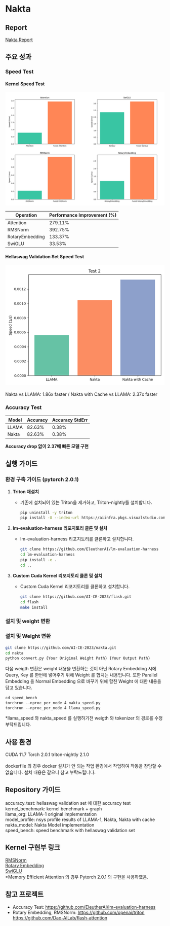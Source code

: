# Nakta
## Report
[Nakta Report](https://docs.google.com/document/d/12GCXtvHYw39m9fDLZdi5omF9eA2fgiUp4G7XDLnLyVA/edit?usp=sharing)
## 주요 성과
### Speed Test
#### Kernel Speed Test
![Kernel Speed](./kernels.png)

| Operation          | Performance Improvement (%) |
|--------------------|----------------------------|
| Attention          | 279.11%                    |
| RMSNorm            | 392.75%                    |
| RotaryEmbedding    | 133.37%                    |
| SwiGLU             | 33.53%                     |

#### Hellaswag Validation Set Speed Test
![Validation Speed](./speed.png)  
<br/>
Nakta vs LLAMA: 1.86x faster / Nakta with Cache vs LLAMA: 2.37x faster
### Accuracy Test
| Model  | Accuracy | Accuracy StdErr |
|--------|---------|-----------------|
| LLAMA  | 82.63%  | 0.38%           |
| Nakta  | 82.63%  | 0.38%           |

**Accuracy drop 없이 2.37배 빠른 모델 구현**
## 실행 가이드
### 환경 구축 가이드 (pytorch 2.0.1)

1. **Triton 재설치**
   - 기존에 설치되어 있는 Triton을 제거하고, Triton-nightly를 설치합니다.
     ```bash
     pip uninstall -y triton
     pip install -U --index-url https://aiinfra.pkgs.visualstudio.com/PublicPackages/_packaging/Triton-Nightly/pypi/simple/ triton-nightly
     ```

2. **lm-evaluation-harness 리포지토리 클론 및 설치**
   - lm-evaluation-harness 리포지토리를 클론하고 설치합니다.
     ```bash
     git clone https://github.com/EleutherAI/lm-evaluation-harness
     cd lm-evaluation-harness
     pip install -e .
     cd ..
     ```

3. **Custom Cuda Kernel 리포지토리 클론 및 설치**
   - Custom Cuda Kernel 리포지토리를 클론하고 설치합니다.
     ```bash
     git clone https://github.com/AI-CE-2023/flash.git
     cd flash
     make install
     ```
### 설치 및 weight 변환  
### 설치 및 Weight 변환
```bash
git clone https://github.com/AI-CE-2023/nakta.git
cd nakta
python convert.py {Your Original Weight Path} {Your Output Path}
```  
 다음 weigth 변환은 weight 내용을 변환하는 것이 아닌 Rotary Embedding 시에 Query, Key 를 한번에 넣어주기 위해 Weight 를 합치는 내용입니다. 또한 Parallel Embedding 을 Normal Embedding 으로 바꾸기 위해 합친 Weight 에 대한 내용을 담고 있습니다.  
```
cd speed_bench
torchrun --nproc_per_node 4 nakta_speed.py 
torchrun --nproc_per_node 4 llama_speed.py
```
*llama_speed 와 nakta_speed 를 실행하기전 weigth 와 tokenizer 의 경로를 수정 부탁드립니다.
## 사용 환경
CUDA 11.7 Torch 2.0.1 triton-nightly 2.1.0  
<br/>
dockerfile 의 경우 docker 설치가 안 되는 작업 환경에서 작업하여 작동을 장담할 수 없습니다. 설치 내용은 같으니 참고 부탁드립니다.
## Repository 가이드  
accuracy_test: hellaswag validation set 에 대한 accuracy test  
kernel_benchmark: kernel benchmark + graph  
llama_org: LLAMA-1 original implementation  
model_profile:  nsys profile results of LLAMA-1, Nakta, Nakta with cache  
nakta_model: Nakta Model implementation  
speed_bench: speed benchmark with hellaswag validation set  

## Kernel 구현부 링크
[RMSNorm](https://github.com/AI-CE-2023/nakta/blob/main/nakta_model/kernel/Norm/RmsNorm.py)   
[Rotary Embedding](https://github.com/AI-CE-2023/nakta/blob/main/nakta_model/kernel/Emb/Rotary/rotary.py)   
[SwiGLU](https://github.com/AI-CE-2023/flash/blob/main/csrc/flash_attn/activation_kernel.cu)  
*Memory Efficient Attention 의 경우 Pytorch 2.0.1 의 구현을 사용하였음.

## 참고 프로젝트 
  - Accuracy Test: https://github.com/EleutherAI/lm-evaluation-harness
  - Rotary Embedding, RMSNorm: https://github.com/openai/triton https://github.com/Dao-AILab/flash-attention
  
